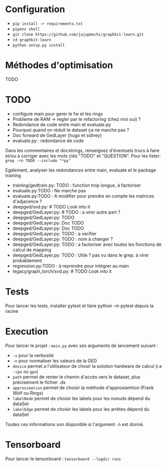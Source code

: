 # Configuration
* `pip install -r requirements.txt`
* `pipenv shell`
* `git clone https://github.com/jajupmochi/graphkit-learn.git`
* `cd graphkit-learn`
* `python setup.py install`


# Méthodes d'optimisation

TODO

# TODO 
* configure main pour gerer le fw et les rings
* Probleme de RAM -> regler par le refactoring (chez moi oui) ?
* Redondance de code entre main et evaluate.py
* Pourquoi quand on réduit le dataset ça ne marche pas ?
* Doc forward de GedLayer (hugo et sidney)
* evaluate.py : redondance de code

Dans les commentaires et docstrings, renseignez d'éventuels trucs à faire et/ou à corriger
avec les mots clés "TODO" et "QUESTION". Pour les lister: 
`grep -rn TODO --include "*py"`

Egalement, analyser les redondances entre main, evaluate et le package training
*  training/gedtrain.py:    TODO : function trop longue, à factoriser
* evaluate.py:TODO : Ne marche pas
* evaluate.py:TODO : A modifier pour prendre en compte les matrices d'adjacence ?
* deepged/svd.py:    # TODO Look into it
* deepged/GedLayer.py:        # TODO : a virer autre part ?
* deepged/GedLayer.py:        TODO
* deepged/GedLayer.py:        Doc TODO
* deepged/GedLayer.py:        Doc TODO
* deepged/GedLayer.py:        TODO : a verifier
* deepged/GedLayer.py:        TODO : nom à changer ?
* deepged/GedLayer.py:        TODO : a factoriser avec toutes les fonctions de calcul de mapping
* deepged/GedLayer.py:        TODO : Utile ? pas vu dans le grep. à virer probablement
* regression.py:TODO : à reprendre pour intégrer au main
* legacy/graph_torch/svd.py:    # TODO Look into it


# Tests
Pour lancer les tests, installer pytest et faire python -m pytest depuis la racine

# Execution

Pour lancer le projet : `main.py` avec ses arguments de lancement suivant :

* `-v` pour la verbosité
* `-n` pour normaliser les valeurs de la GED
* `device` permet a l'utilisateur de chosir la solution hardware de calcul (i.e : `cpu` ou `gpu`)
* `path` permet de renter le chemin d'accès vers le dataset, plus précisément le fichier .ds
* `approximation` permet de choisir la méthode d'approxiamtion (Frank Wolf ou Rings)
* `labelNode` permet de choisir les labels pour les noeuds dépend du dataSet
* `labelEdge` permet de choisir les labels pour les arrêtes dépend du dataSet

Toutes ces informations son disponible si l'argument `-h` est donné.

# Tensorboard 

Pour lancer le tensorboard : `tensorboard --logdir runs` 
